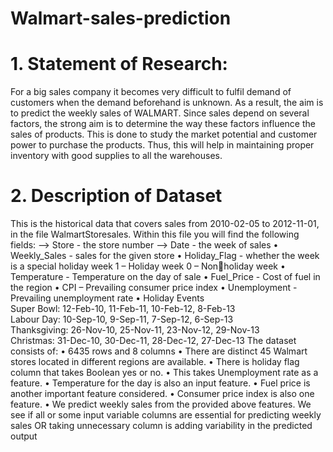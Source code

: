 # Walmart-sales-prediction
# 1. Statement of Research:
For a big sales company it becomes very difficult to fulfil demand of customers
when the demand beforehand is unknown. As a result, the aim is to predict the 
weekly sales of WALMART. Since sales depend on several factors, the strong 
aim is to determine the way these factors influence the sales of products. This 
is done to study the market potential and customer power to purchase the 
products. Thus, this will help in maintaining proper inventory with good 
supplies to all the warehouses.
# 2. Description of Dataset
This is the historical data that covers sales from 2010-02-05 to 2012-11-01, in the file 
WalmartStoresales. Within this file you will find the following fields:
--> Store - the store number
--> Date - the week of sales
  • Weekly_Sales - sales for the given store
• Holiday_Flag - whether the week is a special holiday week 1 – Holiday week 0 – Nonholiday week
• Temperature - Temperature on the day of sale
• Fuel_Price - Cost of fuel in the region
• CPI – Prevailing consumer price index
• Unemployment - Prevailing unemployment rate
• Holiday Events\
Super Bowl: 12-Feb-10, 11-Feb-11, 10-Feb-12, 8-Feb-13\
Labour Day: 10-Sep-10, 9-Sep-11, 7-Sep-12, 6-Sep-13\
Thanksgiving: 26-Nov-10, 25-Nov-11, 23-Nov-12, 29-Nov-13\
Christmas: 31-Dec-10, 30-Dec-11, 28-Dec-12, 27-Dec-13
The dataset consists of:
• 6435 rows and 8 columns
• There are distinct 45 Walmart stores located in different regions are available.
• There is holiday flag column that takes Boolean yes or no.
• This takes Unemployment rate as a feature.
• Temperature for the day is also an input feature.
• Fuel price is another important feature considered.
• Consumer price index is also one feature.
• We predict weekly sales from the provided above features. We see if all or some 
input variable columns are essential for predicting weekly sales OR taking 
unnecessary column is adding variability in the predicted output
